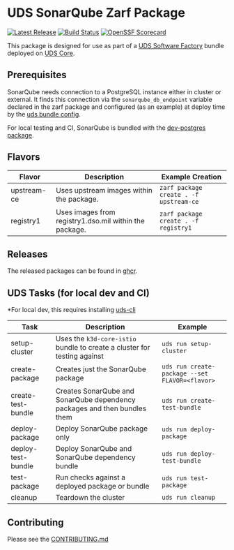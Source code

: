 # UDS SonarQube Zarf Package

[![Latest Release](https://img.shields.io/github/v/release/defenseunicorns/uds-package-sonarqube)](https://github.com/defenseunicorns/uds-package-sonarqube/releases)
[![Build Status](https://img.shields.io/github/actions/workflow/status/defenseunicorns/uds-package-sonarqube/tag-and-release.yaml)](https://github.com/defenseunicorns/uds-package-sonarqube/actions/workflows/tag-and-release.yaml)
[![OpenSSF Scorecard](https://api.securityscorecards.dev/projects/github.com/defenseunicorns/uds-package-sonarqube/badge)](https://api.securityscorecards.dev/projects/github.com/defenseunicorns/uds-package-sonarqube)

This package is designed for use as part of a [UDS Software Factory](https://github.com/defenseunicorns/uds-software-factory) bundle deployed on [UDS Core](https://github.com/defenseunicorns/uds-core).

## Prerequisites

SonarQube needs connection to a PostgreSQL instance either in cluster or external. It finds this connection via the `sonarqube_db_endpoint` variable declared in the zarf package and configured (as an example) at deploy time by the [uds bundle config](./bundle/uds-config.yaml).

For local testing and CI, SonarQube is bundled with the [dev-postgres package](ghcr.io/defenseunicorns/packages/uds/dev-postgres).

## Flavors

| Flavor | Description | Example Creation |
| ------ | ----------- | ---------------- |
| upstream-ce | Uses upstream images within the package. | `zarf package create . -f upstream-ce` |
| registry1 | Uses images from registry1.dso.mil within the package. | `zarf package create . -f registry1` |

## Releases

The released packages can be found in [ghcr](https://github.com/defenseunicorns/uds-package-sonarqube/pkgs/container/packages%2Fuds%2Fsonarqube).

## UDS Tasks (for local dev and CI)

*For local dev, this requires installing [uds-cli](https://github.com/defenseunicorns/uds-cli?tab=readme-ov-file#install)

| Task | Description | Example |
| ---- | ----------- | ------- |
| setup-cluster | Uses the `k3d-core-istio` bundle to create a cluster for testing against | `uds run setup-cluster` |
| create-package | Creates just the SonarQube package | `uds run create-package --set FLAVOR=<flavor>` |
| create-test-bundle | Creates SonarQube and SonarQube dependency packages and then bundles them | `uds run create-test-bundle` |
| deploy-package | Deploy SonarQube package only | `uds run deploy-package` |
| deploy-test-bundle | Deploy SonarQube and SonarQube dependency bundle | `uds run deploy-test-bundle` |
| test-package | Run checks against a deployed package or bundle | `uds run test-package` |
| cleanup | Teardown the cluster | `uds run cleanup` |

## Contributing

Please see the [CONTRIBUTING.md](./CONTRIBUTING.md)
